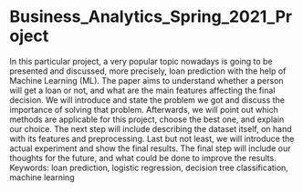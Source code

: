 # Business_Analytics_Spring_2021_Project
In this particular project, a very popular topic nowadays is going to be presented and discussed, more precisely, loan prediction with the help of Machine Learning (ML). 
The paper aims to understand whether a person will get a loan or not, and what are the main features affecting the final decision. 
We will introduce and state the problem we got and discuss the importance of solving that problem. Afterwards, we will point out which methods are applicable for this project, 
choose the best one, and explain our choice.
The next step will include describing the dataset itself, on hand with its features and preprocessing. Last but not least, we will introduce the actual experiment and show the final results. 
The final step will include our thoughts for the future, and what could be done to improve the results. 
Keywords: loan prediction, logistic regression, decision tree classification, machine learning
